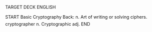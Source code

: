 TARGET DECK
ENGLISH

START
Basic
Cryptography
Back: n. Art of writing or solving ciphers.  cryptographer n. Cryptographic adj.
END
